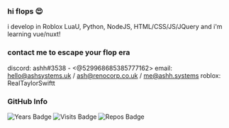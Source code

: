 ### hi flops 😍
i develop in Roblox LuaU, Python, NodeJS, HTML/CSS/JS/JQuery and i'm learning vue/nuxt!
### contact me to escape your flop era
discord: ashh#3538 - <@529968685385777162>
email: hello@ashsystems.uk / ash@renocorp.co.uk / me@ashh.systems
roblox: ReaITayIorSwiftt


### GitHub Info
![Years Badge](https://badges.pufler.dev/years/thatstrangecoder?style=for-the-badge&logo=github)
![Visits Badge](https://badges.pufler.dev/visits/thatstrangecoder/thatstrangecoder?style=for-the-badge&logo=github)
![Repos Badge](https://badges.pufler.dev/repos/thatstrangecoder?style=for-the-badge&logo=github)
